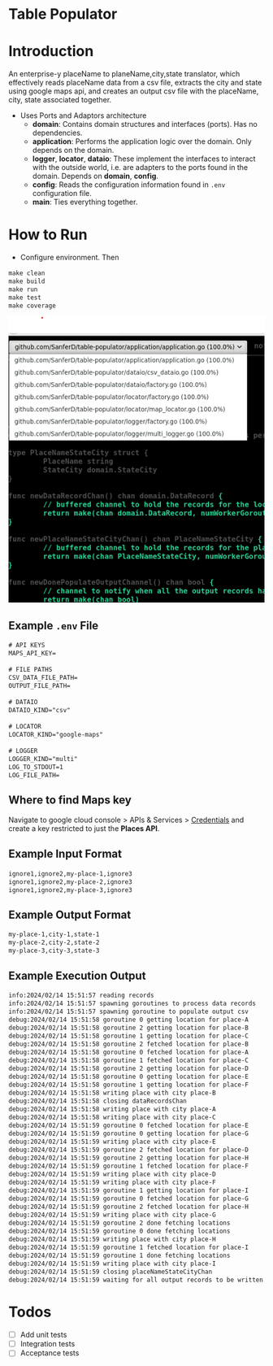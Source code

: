 # Table Populator

# Introduction

An enterprise-y placeName to planeName,city,state translator,
which effectively reads placeName data from a csv file, extracts the city and state using google maps api,
and creates an output csv file with the placeName, city, state associated together.

- Uses Ports and Adaptors architecture
  - **domain**: Contains domain structures and interfaces (ports). Has no dependencies.
  - **application**: Performs the application logic over the domain. Only depends on the domain.
  - **logger**, **locator**, **dataio**: These implement the interfaces to interact with the outside world,
    i.e. are adapters to the ports found in the domain. Depends on **domain**, **config**.
  - **config**: Reads the configuration information found in `.env` configuration file.
  - **main**: Ties everything together.

# How to Run

- Configure environment. Then

```
make clean
make build
make run
make test
make coverage
```

![Example coverage output](static-readme/coverage.png)

## Example `.env` File

```
# API KEYS
MAPS_API_KEY=

# FILE PATHS
CSV_DATA_FILE_PATH=
OUTPUT_FILE_PATH=

# DATAIO
DATAIO_KIND="csv"

# LOCATOR
LOCATOR_KIND="google-maps"

# LOGGER
LOGGER_KIND="multi"
LOG_TO_STDOUT=1
LOG_FILE_PATH=
```

## Where to find Maps key

Navigate to google cloud console > APIs & Services > [Credentials](https://console.cloud.google.com/apis/credentials) and create a key restricted to just the **Places API**.

## Example Input Format

```
ignore1,ignore2,my-place-1,ignore3
ignore1,ignore2,my-place-2,ignore3
ignore1,ignore2,my-place-3,ignore3
```

## Example Output Format

```
my-place-1,city-1,state-1
my-place-2,city-2,state-2
my-place-3,city-3,state-3
```

## Example Execution Output

```
info:2024/02/14 15:51:57 reading records
info:2024/02/14 15:51:57 spawning goroutines to process data records
info:2024/02/14 15:51:57 spawning goroutine to populate output csv
debug:2024/02/14 15:51:58 goroutine 0 getting location for place-A
debug:2024/02/14 15:51:58 goroutine 2 getting location for place-B
debug:2024/02/14 15:51:58 goroutine 1 getting location for place-C
debug:2024/02/14 15:51:58 goroutine 2 fetched location for place-B
debug:2024/02/14 15:51:58 goroutine 0 fetched location for place-A
debug:2024/02/14 15:51:58 goroutine 1 fetched location for place-C
debug:2024/02/14 15:51:58 goroutine 2 getting location for place-D
debug:2024/02/14 15:51:58 goroutine 0 getting location for place-E
debug:2024/02/14 15:51:58 goroutine 1 getting location for place-F
debug:2024/02/14 15:51:58 writing place with city place-B
debug:2024/02/14 15:51:58 closing dataRecordsChan
debug:2024/02/14 15:51:58 writing place with city place-A
debug:2024/02/14 15:51:58 writing place with city place-C
debug:2024/02/14 15:51:59 goroutine 0 fetched location for place-E
debug:2024/02/14 15:51:59 goroutine 0 getting location for place-G
debug:2024/02/14 15:51:59 writing place with city place-E
debug:2024/02/14 15:51:59 goroutine 2 fetched location for place-D
debug:2024/02/14 15:51:59 goroutine 2 getting location for place-H
debug:2024/02/14 15:51:59 goroutine 1 fetched location for place-F
debug:2024/02/14 15:51:59 writing place with city place-D
debug:2024/02/14 15:51:59 writing place with city place-F
debug:2024/02/14 15:51:59 goroutine 1 getting location for place-I
debug:2024/02/14 15:51:59 goroutine 0 fetched location for place-G
debug:2024/02/14 15:51:59 goroutine 2 fetched location for place-H
debug:2024/02/14 15:51:59 writing place with city place-G
debug:2024/02/14 15:51:59 goroutine 2 done fetching locations
debug:2024/02/14 15:51:59 goroutine 0 done fetching locations
debug:2024/02/14 15:51:59 writing place with city place-H
debug:2024/02/14 15:51:59 goroutine 1 fetched location for place-I
debug:2024/02/14 15:51:59 goroutine 1 done fetching locations
debug:2024/02/14 15:51:59 writing place with city place-I
debug:2024/02/14 15:51:59 closing placeNameStateCityChan
debug:2024/02/14 15:51:59 waiting for all output records to be written
```

# Todos

- [ ] Add unit tests
- [ ] Integration tests
- [ ] Acceptance tests
